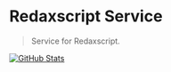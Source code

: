 Redaxscript Service
===================

> Service for Redaxscript.

[![GitHub Stats](https://img.shields.io/badge/github-stats-ff5500.svg)](http://githubstats.com/redaxmedia/redaxscript-service)

